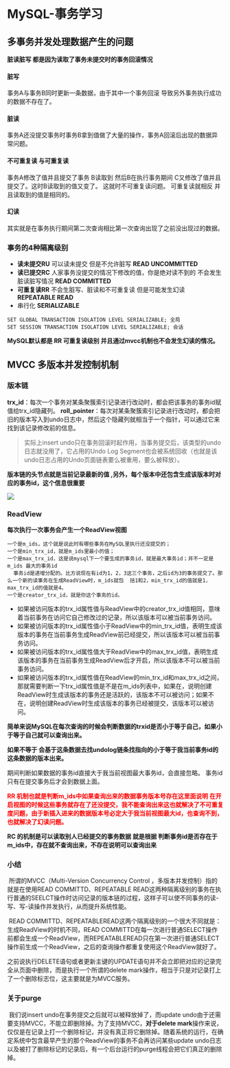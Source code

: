 # MySQL-事务学习



## 多事务并发处理数据产生的问题

**脏读脏写 都是因为读取了事务未提交时的事务回滚情况**

#### 脏写

事务A与事务B同时更新一条数据，由于其中一个事务回滚 导致另外事务执行成功的数据不存在了。

#### 脏读

事务A还没提交事务时事务B拿到值做了大量的操作，事务A回滚后出现的数据异常问题。

#### 不可重复读 与可重复读

事务A修改了值并且提交了事务    B读取到   然后B在执行事务期间 C又修改了值并且提交了。这时B读取到的值又变了。 这就时不可重复读问题。 可重复读就相反 并且读取到的值是相同的。

#### 幻读

其实就是在事务执行期间第二次查询相比第一次查询出现了之前没出现过的数据。

<!--more-->

### 事务的4种隔离级别

- **读未提交RU**  可以读未提交 但是不允许脏写 **READ UNCOMMITTED**
- **读已提交RC**  人家事务没提交的情况下修改的值，你是绝对读不到的  不会发生脏读脏写情况 **READ COMMITTED**
- **可重复读RR** 不会生脏写、脏读和不可重复读  但是可能发生幻读   **REPEATABLE READ**
- 串行化 **SERIALIZABLE**

```mysql
SET GLOBAL TRANSACTION ISOLATION LEVEL SERIALIZABLE; 全局
SET SESSION TRANSACTION ISOLATION LEVEL SERIALIZABLE; 会话
```

**MySQL默认都是 RR 可重复读级别 并且通过mvcc机制也不会发生幻读的情况。**



## MVCC 多版本并发控制机制

### 版本链

**trx_id**：每次一个事务对某条聚簇索引记录进行改动时，都会把该事务的事务id赋值给trx_id隐藏列。
**roll_pointer**：每次对某条聚簇索引记录进行改动时，都会把旧的版本写入到undo日志中，然后这个隐藏列就相当于一个指针，可以通过它来找到该记录修改前的信息。

> 实际上insert undo只在事务回滚时起作用，当事务提交后，该类型的undo日志就没用了，它占用的Undo Log Segment也会被系统回收（也就是该undo日志占用的Undo页面链表要么被重用，要么被释放）。

**版本链的头节点就是当前记录最新的值 ,另外，每个版本中还包含生成该版本时对应的事务id，这个信息很重要** 

<img src="https://yakax-version2.oss-cn-chengdu.aliyuncs.com/blog/mysql/trx/version-lian.png!print " />

### ReadView

**每次执行一次事务会产生一个ReadView视图**

```
一个是m_ids，这个就是说此时有哪些事务在MySQL里执行还没提交的；
一个是min_trx_id，就是m_ids里最小的值；
一个是max_trx_id，这是说mysql下一个要生成的事务id，就是最大事务id；并不一定是m_ids 最大的事务id
  事务id是递增分配的。比方说现在有id为1，2，3这三个事务，之后id为3的事务提交了。那么一个新的读事务在生成ReadView时，m_ids就包	 括1和2，min_trx_id的值就是1，max_trx_id的值就是4。
一个是creator_trx_id，就是你这个事务的id。
```

- 如果被访问版本的trx_id属性值与ReadView中的creator_trx_id值相同，意味着当前事务在访问它自己修改过的记录，所以该版本可以被当前事务访问。
- 如果被访问版本的trx_id属性值小于ReadView中的min_trx_id值，表明生成该版本的事务在当前事务生成ReadView前已经提交，所以该版本可以被当前事务访问。
- 如果被访问版本的trx_id属性值大于ReadView中的max_trx_id值，表明生成该版本的事务在当前事务生成ReadView后才开启，所以该版本不可以被当前事务访问。
- 如果被访问版本的trx_id属性值在ReadView的min_trx_id和max_trx_id之间，那就需要判断一下trx_id属性值是不是在m_ids列表中，如果在，说明创建ReadView时生成该版本的事务还是活跃的，该版本不可以被访问；如果不在，说明创建ReadView时生成该版本的事务已经被提交，该版本可以被访问。

**简单来说MySQL在每次查询的时候会判断数据的trxid是否小于等于自己，如果小于等于自己就可以查询出来。**

**如果不等于 会基于这条数据去找undolog链条找指向的小于等于我当前事务id的这条数据的版本出来。** 

期间判断如果数据的事务id直接大于我当前视图最大事务id，会直接忽略。 事务id 只有在提交事务后才会到数据上面。

<font color=red>**RR 机制也就是判断m_ids中如果查询出来的数据事务版本号存在这里面说明 在开启视图的时候这些事务就存在了还没提交，我不能查询出来这也就解决了不可重复度问题，由于新插入进来的数据版本号必定大于我当前视图最大id，也查询不到，也就解决了幻读问题。**</font>

**RC 的机制是可以读取别人已经提交的事务数据 就是根据 判断事务id是否存在于m_ids中，存在就不查询出来，不存在说明可以查询出来**

### 小结

​		所谓的MVCC（Multi-Version Concurrency Control ，多版本并发控制）指的就是在使用READ COMMITTD、REPEATABLE READ这两种隔离级别的事务在执行普通的SEELCT操作时访问记录的版本链的过程，这样子可以使不同事务的读-写、写-读操作并发执行，从而提升系统性能。

​		READ COMMITTD、REPEATABLEREAD这两个隔离级别的一个很大不同就是：生成ReadView的时机不同，READ COMMITTD在每一次进行普通SELECT操作前都会生成一个ReadView，而REPEATABLEREAD只在第一次进行普通SELECT操作前生成一个ReadView，之后的查询操作都重复使用这个ReadView就好了。

​        之前说执行DELETE语句或者更新主键的UPDATE语句并不会立即把对应的记录完全从页面中删除，而是执行一个所谓的delete mark操作，相当于只是对记录打上了一个删除标志位，这主要就是为MVCC服务。

### 关于purge

​		我们说insert undo在事务提交之后就可以被释放掉了，而update undo由于还需要支持MVCC，不能立即删除掉。为了支持MVCC，**对于delete mark**操作来说，仅仅是在记录上打一个删除标记，并没有真正将它删除掉。随着系统的运行，在确定系统中包含最早产生的那个ReadView的事务不会再访问某些update undo日志以及被打了删除标记的记录后，有一个后台运行的purge线程会把它们真正的删除掉。
